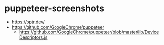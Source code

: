 # puppeteer-screenshots

- https://pptr.dev/
- https://github.com/GoogleChrome/puppeteer
    - https://github.com/GoogleChrome/puppeteer/blob/master/lib/DeviceDescriptors.js